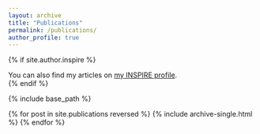 ```yaml
---
layout: archive
title: "Publications"
permalink: /publications/
author_profile: true
---
```


{% if site.author.inspire %}
  <div class="wordwrap">You can also find my articles on <a href="{{[site.author.inspire]}}">my INSPIRE profile</a>.</div>
{% endif %}

{% include base_path %}

{% for post in site.publications reversed %}
  {% include archive-single.html %}
{% endfor %}
